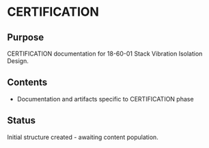 # CERTIFICATION

## Purpose
CERTIFICATION documentation for 18-60-01 Stack Vibration Isolation Design.

## Contents
- Documentation and artifacts specific to CERTIFICATION phase

## Status
Initial structure created - awaiting content population.
